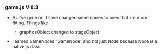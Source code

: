 
### game.js V 0.3

- As I've gone on, I have changed some names to ones that are more fitting. Things like
  - graphicsObject changed to stageObject

- I named GameNodes "GameNode" and not just Node because Node is a native js class.

